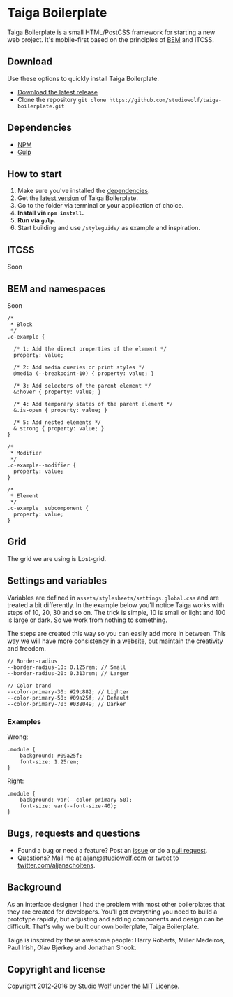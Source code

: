 # Taiga Boilerplate

Taiga Boilerplate is a small HTML/PostCSS framework for starting a new web project.
It's mobile-first based on the principles of [BEM](http://bem.info) and ITCSS.

## Download

Use these options to quickly install Taiga Boilerplate.

- [Download the latest release](https://github.com/studiowolf/taiga-boilerplate/archive/master.zip)
- Clone the repository `git clone https://github.com/studiowolf/taiga-boilerplate.git`

## Dependencies

- [NPM](#)
- [Gulp](#)

## How to start

1. Make sure you've installed the [dependencies](#dependencies).
2. Get the [latest version](#download) of Taiga Boilerplate.
3. Go to the folder via terminal or your application of choice.
4. **Install via `npm install`.**
5. **Run via `gulp`.**
6. Start building and use `/styleguide/` as example and inspiration.

## ITCSS

Soon

## BEM and namespaces

Soon

```
/*
 * Block
 */
.c-example {

  /* 1: Add the direct properties of the element */
  property: value;

  /* 2: Add media queries or print styles */
  @media (--breakpoint-10) { property: value; }

  /* 3: Add selectors of the parent element */
  &:hover { property: value; }

  /* 4: Add temporary states of the parent element */
  &.is-open { property: value; }

  /* 5: Add nested elements */
  & strong { property: value; }
}

/*
 * Modifier
 */
.c-example--modifier {
  property: value;
}

/*
 * Element
 */
.c-example__subcomponent {
  property: value;
}
```

## Grid

The grid we are using is Lost-grid.

## Settings and variables

Variables are defined in `assets/stylesheets/settings.global.css` and are treated a bit differently.
In the example below you'll notice Taiga works with steps of 10, 20, 30 and so on. The trick is simple, 10 is small or light and 100 is large or dark. So we work from nothing to something.

The steps are created this way so you can easily add more in between. This way we will have more consistency in a website, but maintain the creativity and freedom.

```
// Border-radius
--border-radius-10: 0.125rem; // Small
--border-radius-20: 0.313rem; // Larger

// Color brand
--color-primary-30: #29c882; // Lighter
--color-primary-50: #09a25f; // Default
--color-primary-70: #038049; // Darker
```

### Examples

Wrong:
```
.module {
    background: #09a25f;
    font-size: 1.25rem;
}
```

Right:
```
.module {
    background: var(--color-primary-50);
    font-size: var(--font-size-40);
}
```

## Bugs, requests and questions

- Found a bug or need a feature? Post an [issue](https://github.com/studiowolf/taiga-boilerplate/issues/new) or do a [pull request](https://github.com/studiowolf/taiga-boilerplate/pulls).
- Questions? Mail me at [aljan@studiowolf.com](mailto:aljan@studiowolf.com) or tweet to [twitter.com/aljanscholtens](http://twitter.com/aljanscholtens).

## Background

As an interface designer I had the problem with most other boilerplates that they are created for developers.
You'll get everything you need to build a prototype rapidly, but adjusting and adding components and design can be difficult. That's why we built our own boilerplate, Taiga Boilerplate.

Taiga is inspired by these awesome people: Harry Roberts, Miller Medeiros, Paul Irish, Olav Bjørkøy and Jonathan Snook.

## Copyright and license

Copyright 2012-2016 by [Studio Wolf](http://studiowolf.com) under the [MIT License](LICENSE).
